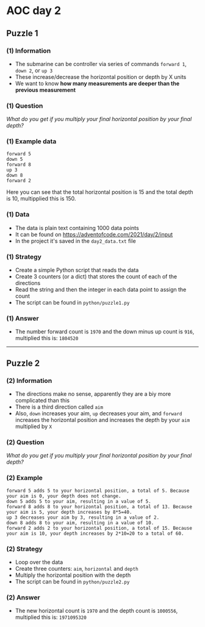 # AOC day 2

## Puzzle 1

### (1) Information

- The submarine can be controller via series of commands `forward 1`, `down 2`, or `up 3`
- These increase/decrease the horizontal position or depth by X units
- We want to know **how many measurements are deeper than the previous measurement**

### (1) Question

_What do you get if you multiply your final horizontal position by your final depth?_

### (1) Example data

```text
forward 5
down 5
forward 8
up 3
down 8
forward 2
```

Here you can see that the total horizontal position is 15 and the total depth is 10, multipplied this is 150.

### (1) Data

- The data is plain text containing 1000 data points
- It can be found on <https://adventofcode.com/2021/day/2/input>
- In the project it's saved in the `day2_data.txt` file

### (1) Strategy

- Create a simple Python script that reads the data
- Create 3 counters (or a dict) that stores the count of each of the directions
- Read the string and then the integer in each data point to assign the count
- The script can be found in `python/puzzle1.py`

### (1) Answer

- The number forward count is `1970` and the down minus up count is `916`, multiplied this is: `1804520`

---

## Puzzle 2

### (2) Information

- The directions make no sense, apparently they are a biy more complicated than this
- There is a third direction called `aim`
- Also, `down` increases your aim, `up` decreases your aim, and `forward` increases the horizontal position and increases the depth by your `aim` multiplied by `X`

### (2) Question

_What do you get if you multiply your final horizontal position by your final depth?_

### (2) Example

```text
forward 5 adds 5 to your horizontal position, a total of 5. Because your aim is 0, your depth does not change.
down 5 adds 5 to your aim, resulting in a value of 5.
forward 8 adds 8 to your horizontal position, a total of 13. Because your aim is 5, your depth increases by 8*5=40.
up 3 decreases your aim by 3, resulting in a value of 2.
down 8 adds 8 to your aim, resulting in a value of 10.
forward 2 adds 2 to your horizontal position, a total of 15. Because your aim is 10, your depth increases by 2*10=20 to a total of 60.
```

### (2) Strategy

- Loop over the data
- Create three counters: `aim`, `horizontal` and `depth`
- Multiply the horizontal position with the depth
- The script can be found in `python/puzzle2.py`

### (2) Answer

- The new horizontal count is `1970` and the depth count is `1000556`, multiplied this is: `1971095320`
